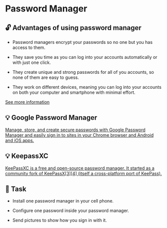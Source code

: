 Password Manager
====

## :unlock: Advantages of using password manager

- Password managers encrypt your passwords so no one but you has access to them.  

- They save you time as you can log into your accounts automatically or with just one click. 

- They create unique and strong passwords for all of you accounts, so none of them are easy to guess. 

- They work on different devices, meaning you can log into your accounts on both your computer and smartphone with minimal effort.

[See more information](https://cybermagazine.com/articles/four-major-advantages-of-using-a-password-manager)


## :bulb: Google Password Manager

[Manage, store, and create secure passwords with Google Password Manager and easily sign in to sites in your Chrome browser and Android and iOS apps.](https://passwords.google.com/)


## :bulb: KeepassXC

[KeePassXC is a free and open-source password manager. It started as a community fork of KeePassX[3][4] (itself a cross-platform port of KeePass).](https://en.wikipedia.org/wiki/KeePassXC)


## :construction_worker: Task

- Install one password manager in your cell phone.

- Configure one password inside your password manager.

- Send pictures to show how you sign in with it.
